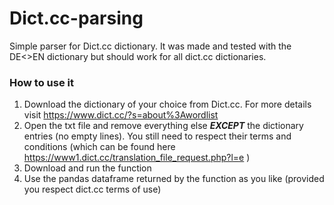 # Dict.cc-parsing
Simple parser for Dict.cc dictionary. It was made and tested with the DE<>EN dictionary but should work for all dict.cc dictionaries.

### How to use it

1. Download the dictionary of your choice from Dict.cc. For more details visit https://www.dict.cc/?s=about%3Awordlist
2. Open the txt file and remove everything else ***EXCEPT*** the dictionary entries (no empty lines). You still need to respect their terms and conditions (which can be found here https://www1.dict.cc/translation_file_request.php?l=e )
3. Download and run the function
4. Use the pandas dataframe returned by the function as you like (provided you respect dict.cc terms of use)
